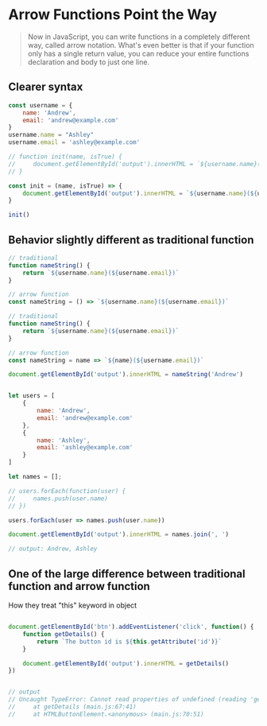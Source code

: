 # Arrow Functions Point the Way

> Now in JavaScript, you can write functions in a completely different way, called arrow notation. What's even better is that if your function only has a single return value, you can reduce your entire functions declaration and body to just one line.

## Clearer syntax

```JavaScript
const username = {
    name: 'Andrew',
    email: 'andrew@example.com'
}
username.name = "Ashley"
username.email = 'ashley@example.com'

// function init(name, isTrue) {
//     document.getElementById('output').innerHTML = `${username.name}(${username.email})` 
// }

const init = (name, isTrue) => {
    document.getElementById('output').innerHTML = `${username.name}(${username.email})`
}

init()
```

## Behavior slightly different as traditional function

```JavaScript
// traditional
function nameString() {
    return `${username.name}(${username.email})`
}

// arrow function
const nameString = () => `${username.name}(${username.email})`
```

```JavaScript
// traditional
function nameString() {
    return `${username.name}(${username.email})`
}

// arrow function
const nameString = name => `${name}(${username.email})`

document.getElementById('output').innerHTML = nameString('Andrew')
```

```JavaScript

let users = [
    {
        name: 'Andrew',
        email: 'andrew@example.com'
    },
    {
        name: 'Ashley',
        email: 'ashley@example.com'
    }
]

let names = [];

// users.forEach(function(user) {
//     names.push(user.name)
// })

users.forEach(user => names.push(user.name))

document.getElementById('output').innerHTML = names.join(', ')

// output: Andrew, Ashley
```

## One of the large difference between traditional function and arrow function

How they treat "this" keyword in object

```JavaScript

document.getElementById('btn').addEventListener('click', function() {
    function getDetails() {
        return `The button id is ${this.getAttribute('id')}`
    }

    document.getElementById('output').innerHTML = getDetails()
})


// output
// Uncaught TypeError: Cannot read properties of undefined (reading 'getAttribute')
//     at getDetails (main.js:67:41)
//     at HTMLButtonElement.<anonymous> (main.js:70:51)
```
